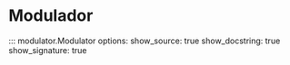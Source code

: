 # Modulador

::: modulator.Modulator
    options:
        show_source: true
        show_docstring: true
        show_signature: true